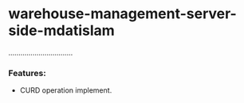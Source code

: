# warehouse-management-server-side-mdatislam

................................
### Features:
* CURD operation implement.
